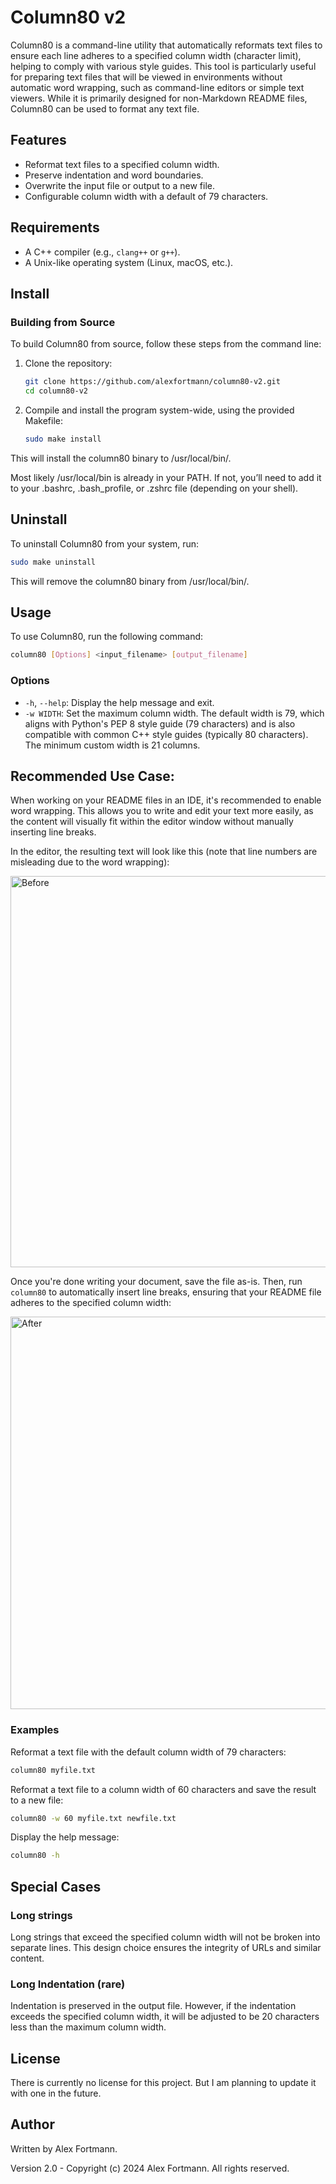 # Column80 v2

Column80 is a command-line utility that automatically reformats text files to ensure each line adheres to a specified column width (character limit), helping to comply with various style guides. This tool is particularly useful for preparing text files that will be viewed in environments without automatic word wrapping, such as command-line editors or simple text viewers. While it is primarily designed for non-Markdown README files, Column80 can be used to format any text file.

## Features

- Reformat text files to a specified column width.
- Preserve indentation and word boundaries.
- Overwrite the input file or output to a new file.
- Configurable column width with a default of 79 characters.

## Requirements

- A C++ compiler (e.g., `clang++` or `g++`).
- A Unix-like operating system (Linux, macOS, etc.).

## Install

### Building from Source

To build Column80 from source, follow these steps from the command line:

1. Clone the repository:

   ```bash
   git clone https://github.com/alexfortmann/column80-v2.git
   cd column80-v2
   ```

2. Compile and install the program system-wide, using the provided Makefile:
    
    ```bash
    sudo make install
    ```

This will install the column80 binary to /usr/local/bin/.

Most likely /usr/local/bin is already in your PATH. If not, you’ll need to add it to your .bashrc, .bash_profile, or .zshrc file (depending on your shell).

## Uninstall

To uninstall Column80 from your system, run:

```bash
sudo make uninstall
```

This will remove the column80 binary from /usr/local/bin/.

## Usage

To use Column80, run the following command:

```bash
column80 [Options] <input_filename> [output_filename]
```

### Options

- `-h`, `--help`: Display the help message and exit.
- `-w WIDTH`: Set the maximum column width. The default width is 79, which aligns with Python's PEP 8 style guide (79 characters) and is also compatible with common C++ style guides (typically 80 characters). The minimum custom width is 21 columns.

## Recommended Use Case: 

When working on your README files in an IDE, it's recommended to enable word wrapping. This allows you to write and edit your text more easily, as the content will visually fit within the editor window without manually inserting line breaks. 

In the editor, the resulting text will look like this (note that line numbers are misleading due to the word wrapping):

<img width="626" alt="Before" src="https://github.com/user-attachments/assets/e15170e6-5fbf-4af4-b887-17148178ab6b">


Once you're done writing your document, save the file as-is. Then, run `column80` to automatically insert line breaks, ensuring that your README file adheres to the specified column width:

<img width="628" alt="After" src="https://github.com/user-attachments/assets/259e0a31-b0fc-45f7-bdc0-09200b59f311">


### Examples

Reformat a text file with the default column width of 79 characters:

```bash
column80 myfile.txt
```

Reformat a text file to a column width of 60 characters and save the result to a new file:

```bash
column80 -w 60 myfile.txt newfile.txt
```
Display the help message:

```bash
column80 -h
```
## Special Cases

### Long strings

Long strings that exceed the specified column width will not be broken into separate lines. This design choice ensures the integrity of URLs and similar content.

### Long Indentation (rare)

Indentation is preserved in the output file. However, if the indentation exceeds the specified column width, it will be adjusted to be 20 characters less than the maximum column width.


## License

There is currently no license for this project. But I am planning to update it with one in the future.

## Author

Written by Alex Fortmann.

Version 2.0 - Copyright (c) 2024 Alex Fortmann. All rights reserved.
